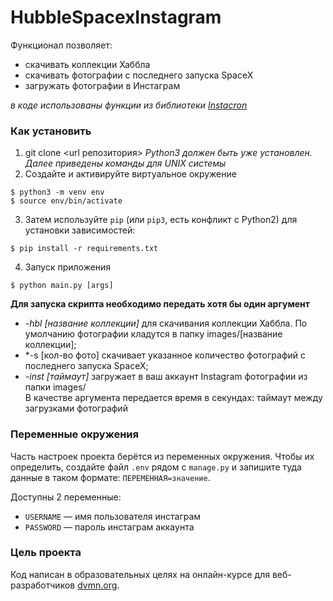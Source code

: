 # HubbleSpacexInstagram
Функционал позволяет:
* скачивать коллекции Хаббла
* скачивать фотографии с последнего запуска SpaceX
* загружать фотографии в Инстаграм

*в коде использованы функции из библиотеки [Instacron](https://github.com/basnijholt/instacron)*

### Как установить

1. git clone <url репозитория> 
*Python3 должен быть уже установлен.*
*Далее приведены команды для UNIX системы*
2. Создайте и активируйте виртуальное окружение
```
$ python3 -m venv env
$ source env/bin/activate

```
3. Затем используйте `pip` (или `pip3`, есть конфликт с Python2) для установки зависимостей:
```
$ pip install -r requirements.txt
```
4. Запуск приложения
```
$ python main.py [args]
```
**Для запуска скрипта необходимо передать хотя бы один аргумент**
* *-hbl [название коллекции]* для скачивания коллекции Хаббла. По умолчанию фотографии кладутся в папку images/[название коллекции];
* *-s [кол-во фото] скачивает указанное количество фотографий с последнего запуска SpaceX;
* *-inst [таймаут]* загружает в ваш аккаунт Instagram фотографии из папки images/  
В качестве аргумента передается время в секундах: таймаут между загрузками фотографий

### Переменные окружения

Часть настроек проекта берётся из переменных окружения. Чтобы их определить, создайте файл `.env` рядом с `manage.py` и запишите туда данные в таком формате: `ПЕРЕМЕННАЯ=значение`.

Доступны 2 переменные:
- `USERNAME` — имя пользователя инстаграм
- `PASSWORD` — пароль инстаграм аккаунта

### Цель проекта

Код написан в образовательных целях на онлайн-курсе для веб-разработчиков [dvmn.org](https://dvmn.org/).
